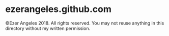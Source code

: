 # ezerangeles.github.com

©Ezer Angeles 2018. All rights reserved. You may not reuse anything in this directory without my written permission.
